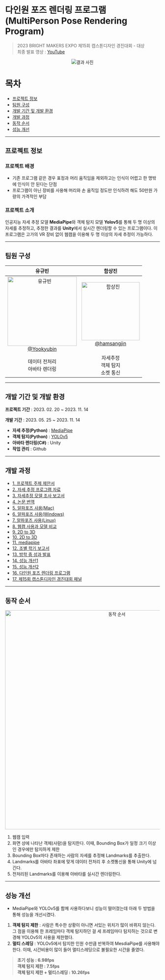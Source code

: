 # 다인원 포즈 렌더링 프로그램(MultiPerson Pose Rendering Program)

> 2023 BRIGHT MAKERS EXPO 제15회 캡스톤디자인 경진대회 - 대상 </br>
> 최종 발표 영상 : [YouTube](https://youtu.be/E6Gg7EKbIuw)
<div align="center">

![결과 사진](https://github.com/hamsangjin/MediaPipe_YOLOv5_Unity/assets/103736614/56ecf3b7-792e-44ba-94c8-a4e27e8cbc5d)

</div>

# 목차
- [프로젝트 정보](#프로젝트-정보)
- [팀원 구성](#팀원-구성)
- [개발 기간 및 개발 환경](#개발-기간-및-개발-환경)
- [개발 과정](#개발-과정)
- [동작 순서](#동작-순서)
- [성능 개선](#성능-개선)
----

## 프로젝트 정보

### 프로젝트 배경
- 기존 프로그램 같은 경우 표정과 머리 움직임을 제외하고는 인식이 어렵고 한 명밖에 인식이 안 된다는 단점
- 프로그램이 아닌 장비를 사용해 머리와 손 움직임 정도만 인식하려 해도 50만원 가량의 가격적인 부담

### 프로젝트 소개
인공지능 자세 추정 모델 **MediaPipe**와 객체 탐지 모델 **Yolov5**를 통해 두 명 이상의 자세를 추정하고, 추정한 결과를 **Unity**에서 실시간 렌더링할 수 있는 프로그램이다.
이 프로그램은 고가의 VR 장비 없이 웹캠을 이용해 두 명 이상의 자세 추정이 가능하다.

---

## 팀원 구성

<div align="center">

| **유규빈** | **함상진** |
| :------: |  :------: |
| [<img width="225" alt="유규빈" src="https://github.com/hamsangjin/MediaPipe_YOLOv5_Unity/assets/103736614/87092c56-b1fc-4703-9a18-88ba20adbbaf"> </br> @Yookyubin](https://github.com/YooKyubin) | [<img width="189" alt="함상진" src="https://github.com/hamsangjin/MediaPipe_YOLOv5_Unity/assets/103736614/39e3e68e-d50a-4b5c-9bf5-812842c683a0"> </br> @hamsangjin](https://github.com/hamsangjin) |
| 데이터 전처리 </br> 아바타 렌더링  | 자세추정 </br> 객체 탐지 </br> 소켓 통신 |
</div>

---

## 개발 기간 및 개발 환경

**프로젝트 기간**  : 2023. 02. 20 ~ 2023. 11. 14

**개발 기간** : 2023. 05. 25 ~ 2023. 11. 14

- **자세 추정(Python)** : [MediaPipe](https://github.com/google/mediapipe)
- **객체 탐지(Python)** : [YOLOv5](https://github.com/ultralytics/yolov5)
- **아바타 렌더링(C#)** : Unity
- **작업 관리** : Github

---

## 개발 과정
- [1. 프로젝트 주제 제안서](https://github.com/hamsangjin/MultiPerson-Pose-Rendering-Program/blob/main/Docs/1.%20%ED%94%84%EB%A1%9C%EC%A0%9D%ED%8A%B8%20%EC%A3%BC%EC%A0%9C%20%EC%A0%9C%EC%95%88%EC%84%9C.pdf)
- [2. 자세 추정 프로그램 자료](https://github.com/hamsangjin/MultiPerson-Pose-Rendering-Program/blob/main/Docs/2.%20%EC%9E%90%EC%84%B8%20%EC%B6%94%EC%A0%95%20%ED%94%84%EB%A1%9C%EA%B7%B8%EB%9E%A8%20%EC%9E%90%EB%A3%8C.pdf)
- [3. 자세추정 모델 조사 보고서](https://github.com/hamsangjin/MultiPerson-Pose-Rendering-Program/blob/main/Docs/3.%20%EC%9E%90%EC%84%B8%EC%B6%94%EC%A0%95%20%EB%AA%A8%EB%8D%B8%20%EC%A1%B0%EC%82%AC%20%EB%B3%B4%EA%B3%A0%EC%84%9C.pdf)
- [4. 논문 번역](https://github.com/hamsangjin/MultiPerson-Pose-Rendering-Program/blob/main/Docs/4.%20%EB%85%BC%EB%AC%B8%20%EB%B2%88%EC%97%AD.pdf)
- [5. 알파포즈 사용(Mac)](https://github.com/hamsangjin/MultiPerson-Pose-Rendering-Program/blob/main/Docs/5.%20%EC%95%8C%ED%8C%8C%ED%8F%AC%EC%A6%88%20%EC%82%AC%EC%9A%A9(Mac).pdf)
- [6. 알파포즈 사용(Windows)](https://github.com/hamsangjin/MultiPerson-Pose-Rendering-Program/blob/main/Docs/6.%20%EC%95%8C%ED%8C%8C%ED%8F%AC%EC%A6%88%20%EC%82%AC%EC%9A%A9(Windows).pdf)
- [7. 알파포즈 사용(Linux)](https://github.com/hamsangjin/MultiPerson-Pose-Rendering-Program/blob/main/Docs/7.%20%EC%95%8C%ED%8C%8C%ED%8F%AC%EC%A6%88%20%EC%82%AC%EC%9A%A9(Linux).pdf)
- [8. 웹캠 사용과 모델 비교](https://github.com/hamsangjin/MultiPerson-Pose-Rendering-Program/blob/main/Docs/8.%20%EC%9B%B9%EC%BA%A0%20%EC%82%AC%EC%9A%A9%EA%B3%BC%20%EB%AA%A8%EB%8D%B8%20%EB%B9%84%EA%B5%90.pdf)
- [9. 2D to 3D](https://github.com/hamsangjin/MultiPerson-Pose-Rendering-Program/blob/main/Docs/9.%202D%20to%203D.pdf)
- [10. 2D to 3D](https://github.com/hamsangjin/MultiPerson-Pose-Rendering-Program/blob/main/Docs/10.%202D%20to%203D.pdf)
- [11. mediapipe](https://github.com/hamsangjin/MultiPerson-Pose-Rendering-Program/blob/main/Docs/11.%20mediapipe.pdf)
- [12. 조별 학기 보고서](https://github.com/hamsangjin/MultiPerson-Pose-Rendering-Program/blob/main/Docs/12.%20%EC%A1%B0%EB%B3%84%20%ED%95%99%EA%B8%B0%20%EB%B3%B4%EA%B3%A0%EC%84%9C.pdf)
- [13. 방학 중 성과 발표](https://github.com/hamsangjin/MultiPerson-Pose-Rendering-Program/blob/main/Docs/13.%20%EB%B0%A9%ED%95%99%20%EC%A4%91%20%EC%84%B1%EA%B3%BC%20%EB%B0%9C%ED%91%9C.pdf)
- [14. 성능 개선1](https://github.com/hamsangjin/MultiPerson-Pose-Rendering-Program/blob/main/Docs/14.%20%EC%84%B1%EB%8A%A5%20%EA%B0%9C%EC%84%A01.pdf)
- [15. 성능 개선2](https://github.com/hamsangjin/MultiPerson-Pose-Rendering-Program/blob/main/Docs/15.%20%EC%84%B1%EB%8A%A5%20%EA%B0%9C%EC%84%A02.pdf)
- [16. 다인원 포즈 렌더링 프로그램](https://github.com/hamsangjin/MultiPerson-Pose-Rendering-Program/blob/main/Docs/16.%20%EB%8B%A4%EC%9D%B8%EC%9B%90%20%ED%8F%AC%EC%A6%88%20%EB%A0%8C%EB%8D%94%EB%A7%81%20%ED%94%84%EB%A1%9C%EA%B7%B8%EB%9E%A8.pdf)
- [17. 제15회 캡스톤디자인 경진대회 패널](https://github.com/hamsangjin/MultiPerson-Pose-Rendering-Program/blob/main/Docs/17.%20%EC%A0%9C15%ED%9A%8C%20%EC%BA%A1%EC%8A%A4%ED%86%A4%EB%94%94%EC%9E%90%EC%9D%B8%20%EA%B2%BD%EC%A7%84%EB%8C%80%ED%9A%8C%20%ED%8C%A8%EB%84%90.pdf)

---

## 동작 순서
<div align="center">

<img width="712" alt="동작 순서" src="https://github.com/hamsangjin/MediaPipe_YOLOv5_Unity/assets/103736614/aa557593-e460-4e2a-998e-df5f50c7c05f">

</div>

1. 웹캠 입력
2. 화면 상에 나타난 객체(사람)을 탐지한다. 이때, Bounding Box가 일정 크기 이상인 경우에만 탐지하게 제한
3. Bounding Box마다 존재하는 사람의 자세를 추정해 Landmarks를 추출한다.
4. Landmarks를 아바타 좌표에 맞게 데이터 전처리 후 소켓통신을 통해 Unity에 넘긴다.
5. 전처리된 Landmarks를 이용해 아바타를 실시간 렌더링한다.

---

## 성능 개선

- MediaPipe와 YOLOv5를 함께 사용하다보니 성능이 떨어졌는데 아래 두 방법을 통해 성능을 개선시켰다.
1. **객체 탐지 제한** : 사람은 특수한 상황이 아니면 서있는 위치가 많이 바뀌지 않는다. 그 점을 이용해 한 프레임마다 객체 탐지하던 걸 세 프레임마다 탐지하는 것으로 변경해 YOLOv5의 사용을 제한했다.
2. **멀티 스레딩** : YOLOv5에서 탐지한 인원 수만큼 반복하여 MesdiaPipe를 사용해야 한다. 이때, 시간비용이 많이 들어 멀티스레딩으로 불필요한 시간을 줄였다.

> **초기 성능 : 6.98fps** </br>
> **객체 탐지 제한 : 7.5fps** </br>
> **객체 탐지 제한 + 멀티스레딩 : 10.26fps**
